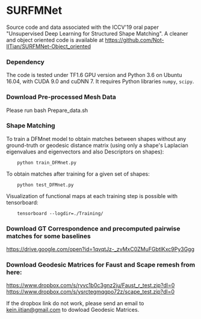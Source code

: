 # SURFMNet

Source code and data associated with the ICCV'19 oral paper "Unsupervised Deep Learning for Structured Shape Matching". A cleaner and object oriented code is available at https://github.com/Not-IITian/SURFMNet-Object_oriented

### Dependency

The code is tested under TF1.6 GPU version and Python 3.6 on Ubuntu 16.04, with CUDA 9.0 and cuDNN 7. It requires Python libraries `numpy`, `scipy`.

### Download Pre-processed Mesh  Data

Please run  bash Prepare_data.sh

### Shape Matching

To train a DFMnet model to obtain matches between shapes without any ground-truth or geodesic distance matrix (using only a shape's Laplacian eigenvalues and eigenvectors and also Descriptors on shapes):

        python train_DFMnet.py

To obtain matches after training for a given set of shapes:

        python test_DFMnet.py
        
Visualization of functional maps at each training step is possible with tensorboard:

        tensorboard --logdir=./Training/


### Download GT Correspondence and precomputed pairwise matches for some baselines

https://drive.google.com/open?id=1qvqtJz-_zvMxC0ZMuFGbtlKxc9Py3Ggg

### Download Geodesic Matrices for Faust and Scape remesh from here:
https://www.dropbox.com/s/ryvc1b0c3gnz2ju/Faust_r_test.zip?dl=0
https://www.dropbox.com/s/ysrctegmqgpo72z/scape_test.zip?dl=0


If the dropbox link do not work, please send an email to kein.iitian@gmail.com to dowload Geodesic Matrices.
